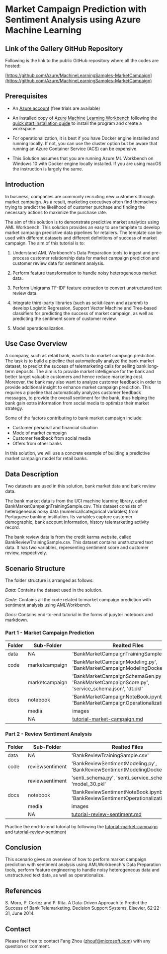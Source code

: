 # Market Campaign Prediction with Sentiment Analysis using Azure Machine Learning

## Link of the Gallery GitHub Repository

Following is the link to the public GitHub repository where all the codes are hosted:

[https://github.com/Azure/MachineLearningSamples-MarketCampaign](https://github.com/Azure/MachineLearningSamples-MarketCampaign)

## Prerequisites

* An [Azure account](https://azure.microsoft.com/en-us/free/) (free trials are available)

* An installed copy of [Azure Machine Learning Workbench](./overview-what-is-azure-ml) following the [quick start installation guide](./quick-start-installation) to install the program and create a workspace

* For operationalization, it is best if you have Docker engine installed and running locally. If not, you can use the cluster option but be aware that running an Azure Container Service (ACS) can be expensive.

* This Solution assumes that you are running Azure ML Workbench on Windows 10 with Docker engine locally installed. If you are using macOS the instruction is largely the same.

## Introduction

In business, companies are commonly recruiting new customers through market campaign. As a result, marketing executives often find themselves trying to predict the likelihood of customer purchase and finding the necessary actions to maximize the purchase rate.

The aim of this solution is to demonstrate predictive market analytics using AML Workbench. This solution provides an easy to use template to develop market campaign predictive data pipelines for retailers. The template can be used with different datasets and different definitions of success of market campaign. The aim of this tutorial is to:

1. Understand AML Workbench's Data Preparation tools to ingest and pre-process customer relationship data for market campaign prediction and customer review data for sentiment analysis.

2. Perform feature transformation to handle noisy heterogeneous market data.

3. Perform Unigrams TF-IDF feature extraction to convert unstructured text review data.

4. Integrate third-party libraries (such as scikit-learn and azureml) to develop Logistic Regression, Support Vector Machine and Tree-based classifiers for predicting the success of market campaign, as well as predicting the sentiment score of customer review.

5. Model operationalization.

## Use Case Overview

A company, such as retail bank, wants to do market campaign prediction. The task is to build a pipeline that automatically analyze the bank market dataset, to predict the success of telemarketing calls for selling bank long-term deposits. The aim is to provide market intelligence for the bank and better target valuable customers and hence reduce marketing cost. Moreover, the bank may also want to analyze customer feedback in order to provide additional insight to enhance market campaign prediction. This requires a pipeline that automatically analyzes customer feedback messages, to provide the overall sentiment for the bank, thus helping the bank gain extra information from social media to optimize their market strategy.

Some of the factors contributing to bank market campaign include:

* Customer personal and financial situation
* Mode of market campaign
* Customer feedback from social media
* Offers from other banks 

In this solution, we will use a concrete example of building a predictive market campaign model for retail banks.

## Data Description

Two datasets are used in this solution, bank market data and bank review data.

The bank market data is from the UCI machine learning library, called BankMarketCampaignTrainingSample.csv. This dataset consists of heterogeneous noisy data (numerical/categorical variables) from Portuguese banking institution. Its variables capture customer demographic, bank account information, history telemarketing activity record. 

The bank review data is from the credit karma website, called BankReviewTrainingSample.csv. This dataset contains unstructured text data. It has two variables, representing sentiment score and customer review, respectively. 

## Scenario Structure

The folder structure is arranged as follows:

_Data_: Contains the dataset used in the solution.

_Code_: Contains all the code related to market campaign prediction with sentiment analysis using AMLWorkbench.

_Docs_: Contains end-to-end tutorial in the forms of jupyter notebook and markdown.

### Part 1 - Market Campaign Prediction

| Folder | Sub-Folder | Realted Files |
|--------|------------|---------------|
| data   | NA       | 'BankMarketCampaignTrainingSample.csv' |
| code   | marketcampaign | 'BankMarketCampaignModeling.py', 'BankMarketCampaignModelingDocker.py' |
|        | marketcampaign | 'BankMarketCampaignSchemaGen.py', 'BankMarketCampaignScore.py', 'service_schema.json', 'dt.pkl' |
| docs   | notebook | 'BankMarketCampaignNoteBook.ipynb', 'BankMarketCampaignOperationalization.ipynb' |
|        | media    | images  |
|        | NA       | [tutorial-market-campaign.md](docs/tutorial-market-campaign.md) |

### Part 2 - Review Sentiment Analysis

| Folder | Sub-Folder | Realted Files |
|--------|------------|---------------|
| data   | NA       | 'BankReviewTrainingSample.csv' |
| code   | reviewsentiment | 'BankReviewSentimentModeling.py', 'BankReviewSentimentModelingDocker.py' |
|        | reviewsentiment | 'senti_schema.py', 'senti_service_schema.json', 'model_30.pkl' |
| docs   | notebook | 'BankReviewSentimentNoteBook.ipynb', 'BankReviewSentimentOperationalization.ipynb' |
|        | media    | images|
|        | NA       | [tutorial-review-sentiment.md](docs/tutorial-review-sentiment.md)|

Practice the end-to-end tutorial by following the [tutorial-market-campaign](docs/tutorial-market-campaign.md) and [tutorial-review-sentiment](docs/tutorial-review-sentiment.md)

## Conclusion

This scenario gives an overview of how to perform market campaign prediction with sentiment analysis using AMLWorkbench's Data Preparation tools, perform feature engineering to handle noisy heterogeneous data and unstructured text data, as well as operationalize.

## References

S. Moro, P. Cortez and P. Rita. A Data-Driven Approach to Predict the Success of Bank Telemarketing. Decision Support Systems, Elsevier, 62:22-31, June 2014.

## Contact

Please feel free to contact Fang Zhou (zhouf@microsoft.com) with any question or comment.

